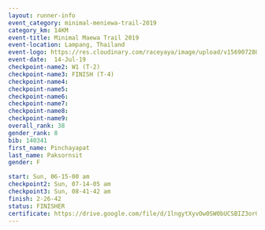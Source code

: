 ```yaml
---
layout: runner-info 
event_category: minimal-meniewa-trail-2019 
category_km: 14KM 
event-title: Minimal Maewa Trail 2019 
event-location: Lampang, Thailand 
event-logo: https://res.cloudinary.com/raceyaya/image/upload/v1569072805/logo/minimal-trail_ktnvsp.jpg 
event-date:  14-Jul-19 
checkpoint-name2: W1 (T-2) 
checkpoint-name3: FINISH (T-4) 
checkpoint-name4: 
checkpoint-name5: 
checkpoint-name6: 
checkpoint-name7: 
checkpoint-name8: 
checkpoint-name9: 
overall_rank: 38
gender_rank: 8
bib: 140341
first_name: Pinchayapat
last_name: Paksornsit
gender: F

start: Sun, 06-15-00 am
checkpoint2: Sun, 07-14-05 am
checkpoint3: Sun, 08-41-42 am
finish: 2-26-42
status: FINISHER
certificate: https://drive.google.com/file/d/1lngytXyvOw0SW0bUCSBIZ3orG66qi5PU/view?usp=sharing
---
```

